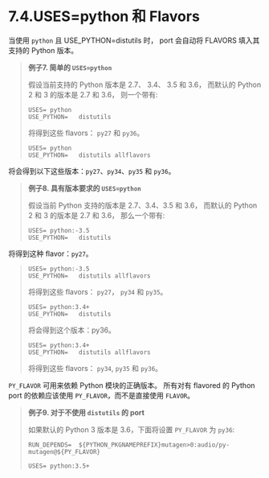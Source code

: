 # 7.4.USES=python 和 Flavors

当使用 `python` 且 USE_PYTHON=distutils 时， port 会自动将 FLAVORS 填入其支持的 Python 版本。

> **例子7. 简单的 `USES=python`**
>
> 假设当前支持的 Python 版本是 2.7、 3.4、 3.5 和 3.6， 而默认的 Python 2 和 3 的版本是 2.7 和 3.6， 则一个带有:
>
> ```shell
> USES=	python
> USE_PYTHON=	distutils
> ```
>
>将得到这些 flavors： `py27` 和 `py36`。
>
> ```shell
> USES=	python
> USE_PYTHON=	distutils allflavors
> ```
>
将会得到以下这些版本：`py27`、`py34`、`py35` 和 `py36`。

> **例子8. 具有版本要求的 `USES=python`**
>
> 假设当前 Python 支持的版本是 2.7、3.4、3.5 和 3.6， 而默认的 Python 2 和 3 的版本是 2.7 和 3.6， 那么一个带有:
>
> ```shell
> USES=	python:-3.5
> USE_PYTHON=	distutils
> ```
>
将得到这种 flavor：`py27`。
>
> ```shell
> USES=	python:-3.5
> USE_PYTHON=	distutils allflavors
> ```
>
> 将得到这些 flavors： `py27`， `py34` 和 `py35`。
>
> ```shell
> USES=	python:3.4+
> USE_PYTHON=	distutils
> ```
>
> 将会得到这个版本：py36。
>
> ```shell
> USES=	python:3.4+
> USE_PYTHON=	distutils allflavors
> ```
>
>将得到这些 flavors： `py34`, `py35` 和 `py36`。

`PY_FLAVOR` 可用来依赖 Python 模块的正确版本。
所有对有 flavored 的 Python port 的依赖应该使用 `PY_FLAVOR`，而不是直接使用 `FLAVOR`。

> **例子9. 对于不使用 `distutils` 的 port**
>
> 如果默认的 Python 3 版本是 3.6，下面将设置 `PY_FLAVOR` 为 `py36`:
>
> ```shell
> RUN_DEPENDS=	${PYTHON_PKGNAMEPREFIX}mutagen>0:audio/py-mutagen@${PY_FLAVOR}
>
> USES=	python:3.5+
> ```

